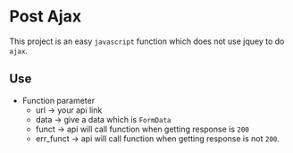 # Post Ajax

This project is an easy `javascript` function which does not use jquey to do `ajax`.

## Use

- Function parameter
  - url -> your api link
  - data -> give a data which is `FormData`
  - funct -> api will call function when getting response is `200`
  - err_funct -> api will call function when getting response is not `200`.
